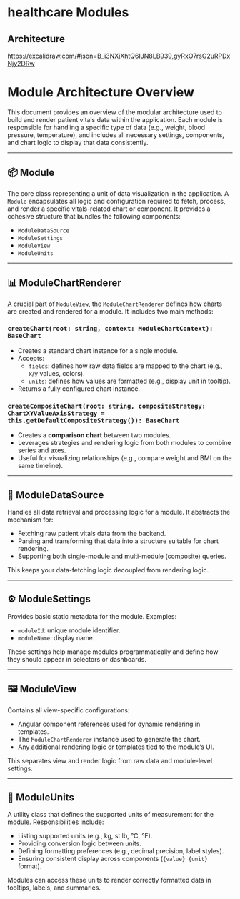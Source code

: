 # healthcare Modules

## Architecture

https://excalidraw.com/#json=B_i3NXjXhtQ6IJN8LB939,gyRxO7rsG2uRPDxNjy2DRw

# Module Architecture Overview

This document provides an overview of the modular architecture used to build and render patient vitals data within the application. Each module is responsible for handling a specific type of data (e.g., weight, blood pressure, temperature), and includes all necessary settings, components, and chart logic to display that data consistently.

---

## 📦 Module

The core class representing a unit of data visualization in the application. A `Module` encapsulates all logic and configuration required to fetch, process, and render a specific vitals-related chart or component. It provides a cohesive structure that bundles the following components:

- `ModuleDataSource`
- `ModuleSettings`
- `ModuleView`
- `ModuleUnits`

---

## 📊 ModuleChartRenderer

A crucial part of `ModuleView`, the `ModuleChartRenderer` defines how charts are created and rendered for a module. It includes two main methods:

### `createChart(root: string, context: ModuleChartContext): BaseChart `

- Creates a standard chart instance for a single module.
- Accepts:
  - `fields`: defines how raw data fields are mapped to the chart (e.g., x/y values, colors).
  - `units`: defines how values are formatted (e.g., display unit in tooltip).
- Returns a fully configured chart instance.

### `createCompositeChart(root: string, compositeStrategy: ChartXYValueAxisStrategy = this.getDefaultCompositeStrategy()): BaseChart`

- Creates a **comparison chart** between two modules.
- Leverages strategies and rendering logic from both modules to combine series and axes.
- Useful for visualizing relationships (e.g., compare weight and BMI on the same timeline).

---

## 🔌 ModuleDataSource

Handles all data retrieval and processing logic for a module. It abstracts the mechanism for:

- Fetching raw patient vitals data from the backend.
- Parsing and transforming that data into a structure suitable for chart rendering.
- Supporting both single-module and multi-module (composite) queries.

This keeps your data-fetching logic decoupled from rendering logic.

---

## ⚙️ ModuleSettings

Provides basic static metadata for the module. Examples:

- `moduleId`: unique module identifier.
- `moduleName`: display name.

These settings help manage modules programmatically and define how they should appear in selectors or dashboards.

---

## 🖼️ ModuleView

Contains all view-specific configurations:

- Angular component references used for dynamic rendering in templates.
- The `ModuleChartRenderer` instance used to generate the chart.
- Any additional rendering logic or templates tied to the module’s UI.

This separates view and render logic from raw data and module-level settings.

---

## 📐 ModuleUnits

A utility class that defines the supported units of measurement for the module. Responsibilities include:

- Listing supported units (e.g., kg, st lb, °C, °F).
- Providing conversion logic between units.
- Defining formatting preferences (e.g., decimal precision, label styles).
- Ensuring consistent display across components (`{value} {unit}` format).

Modules can access these units to render correctly formatted data in tooltips, labels, and summaries.
